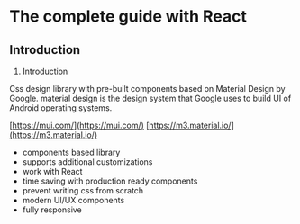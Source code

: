 # The complete guide with React

## Introduction

1. Introduction

Css design library with pre-built components based on Material Design by Google.
material design is the design system that Google uses to build UI of Android operating systems.

[https://mui.com/](https://mui.com/)
[https://m3.material.io/](https://m3.material.io/)

- components based library
- supports additional customizations
- work with React
- time saving with production ready components
- prevent writing css from scratch
- modern UI/UX components
- fully responsive
